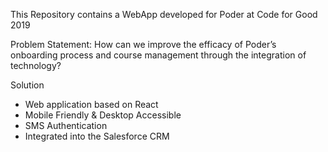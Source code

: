 This Repository contains a WebApp developed for Poder at Code for Good 2019

Problem Statement: How can we improve the efficacy of Poder’s onboarding process and course management through the integration of technology?

Solution
- Web application based on React
- Mobile Friendly & Desktop Accessible
- SMS Authentication
- Integrated into the Salesforce CRM

```
